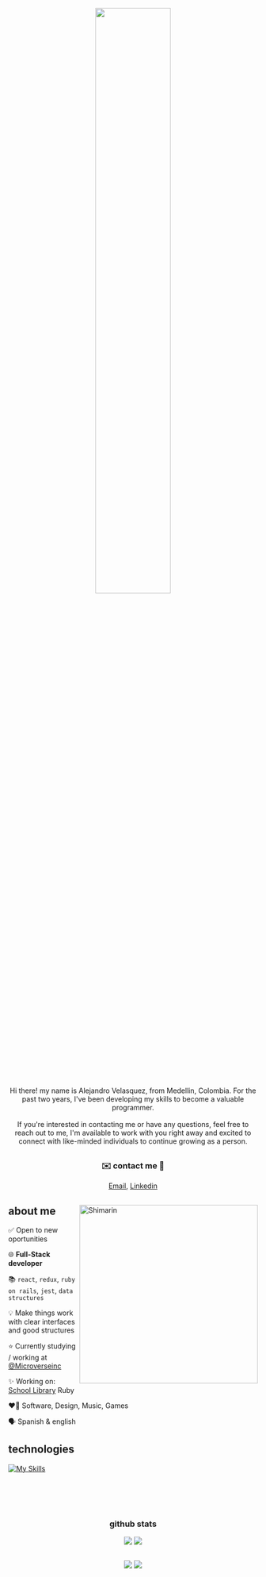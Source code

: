 <p align="center">
  <img src="https://user-images.githubusercontent.com/92229666/229752651-c7119c3b-01d0-4f52-91b5-2347732cac53.png" width="55%">
</p>
 
<h2></h2>

<div>
<p align="center">
Hi there! my name is Alejandro Velasquez, from Medellin, Colombia. For the past two years, I've been developing my skills to become a valuable programmer.
<br></br>
If you're interested in contacting me or have any questions, feel free to reach out to me, I'm available to work with you right away and excited to connect with like-minded individuals to continue growing as a person. 

<div align="center">
  
<h2></h2>

  <h3>✉️ contact me 📧</h3>
  <a href="mailto:alejandro.velzck@gmail.com">Email</a>,
  <a href="https://www.linkedin.com/in/velzckcode/">Linkedin</a>
</div>



<h2></h2>

<img align="right" width="360" alt="Shimarin" src="https://user-images.githubusercontent.com/92229666/229737792-10a38467-4843-4d10-9cac-18be234e1c3e.png"/>

<h2> about me </h2>

<p>
    <p> ✅ Open to new oportunities</p>
    <p> 🌐 <b>Full-Stack developer</b></p>
    <p> 📚 <code>react</code>, <code>redux</code>, <code>ruby on rails</code>, <code>jest</code>, <code>data structures</code> </p>
    <p> 💡 Make things work with clear interfaces and good structures</p>
    <p> ⭐ Currently studying / working at <a href="https://www.microverse.org/">@Microverseinc</a></p>
    <p> ✨ Working on: <a href="https://github.com/VelzckC0D3/School_Library">School Library</a> Ruby</p>
    <p> ❤️‍🔥 Software, Design, Music, Games </p>
    <p> 🗣️ Spanish & english</p>
</p>
  
<h2>technologies</h2>

[![My Skills](https://skillicons.dev/icons?i=js,html,css,react,redux,ruby,rails,git,postgres,jest,github,netlify,bash,photoshop,xd,aftereffects&perline=8)](https://skillicons.dev)


<div align="right">
  </div>
  </div>
  
<h2></h2>
<br></br>
<h2></h2>

<div align="center">
  <h3>github stats</h3>
    <img src="https://github-readme-streak-stats.herokuapp.com/?user=VelzckC0D3&theme=monokai-metallian"/>
    <img src="https://github-readme-stats-git-masterrstaa-rickstaa.vercel.app/api?username=VelzckC0D3&theme=dracula"/>
</div>


<h2></h2>

<div align="center">
      <img src="https://komarev.com/ghpvc/?username=VelzckC0D3&style=plastic&color=593461"/>
        <img src="https://img.shields.io/badge/dynamic/json?logo=github&label=GitHub%20Stars&style=plastice&query=%24.stars&color=593461&url=https://api.github-star-counter.workers.dev/user/VelzckC0D3"/>
  
</div>
